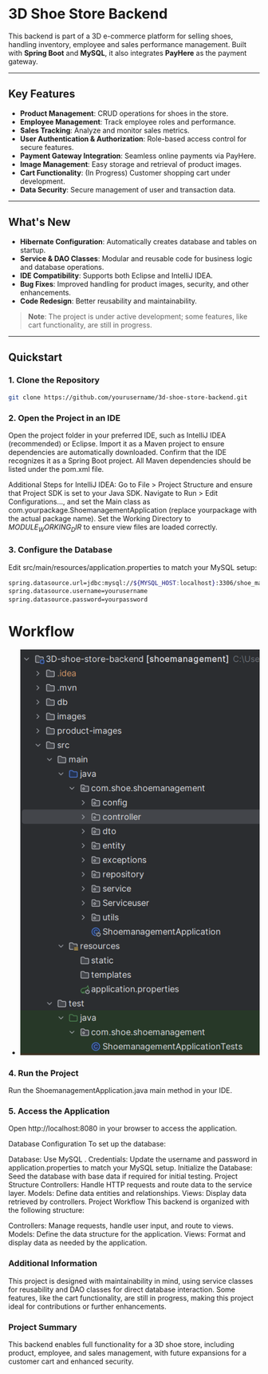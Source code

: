 # 3D Shoe Store Backend

This backend is part of a 3D e-commerce platform for selling shoes, handling inventory, employee and sales performance management. Built with **Spring Boot** and **MySQL**, it also integrates **PayHere** as the payment gateway.

---

## Key Features
- **Product Management**: CRUD operations for shoes in the store.
- **Employee Management**: Track employee roles and performance.
- **Sales Tracking**: Analyze and monitor sales metrics.
- **User Authentication & Authorization**: Role-based access control for secure features.
- **Payment Gateway Integration**: Seamless online payments via PayHere.
- **Image Management**: Easy storage and retrieval of product images.
- **Cart Functionality**: (In Progress) Customer shopping cart under development.
- **Data Security**: Secure management of user and transaction data.

---

## What's New
- **Hibernate Configuration**: Automatically creates database and tables on startup.
- **Service & DAO Classes**: Modular and reusable code for business logic and database operations.
- **IDE Compatibility**: Supports both Eclipse and IntelliJ IDEA.
- **Bug Fixes**: Improved handling for product images, security, and other enhancements.
- **Code Redesign**: Better reusability and maintainability.

> **Note**: The project is under active development; some features, like cart functionality, are still in progress.

---

## Quickstart

### 1. Clone the Repository
   ```bash
   git clone https://github.com/yourusername/3d-shoe-store-backend.git
   ```

### 2. Open the Project in an IDE
Open the project folder in your preferred IDE, such as IntelliJ IDEA (recommended) or Eclipse. Import it as a Maven project to ensure dependencies are automatically downloaded. Confirm that the IDE recognizes it as a Spring Boot project. All Maven dependencies should be listed under the pom.xml file.

Additional Steps for IntelliJ IDEA:
Go to File > Project Structure and ensure that Project SDK is set to your Java SDK.
Navigate to Run > Edit Configurations..., and set the Main class as com.yourpackage.ShoemanagementApplication (replace yourpackage with the actual package name).
Set the Working Directory to $MODULE_WORKING_DIR$ to ensure view files are loaded correctly.

### 3. Configure the Database
Edit src/main/resources/application.properties to match your MySQL setup:

```bash
spring.datasource.url=jdbc:mysql://${MYSQL_HOST:localhost}:3306/shoe_management?createDatabaseIfNotExist=true
spring.datasource.username=yourusername
spring.datasource.password=yourpassword
```

# Workflow
- ![image](workflow.png.png)

### 4. Run the Project
Run the ShoemanagementApplication.java main method in your IDE.

### 5. Access the Application
Open http://localhost:8080 in your browser to access the application.

Database Configuration
To set up the database:

Database: Use MySQL .
Credentials: Update the username and password in application.properties to match your MySQL setup.
Initialize the Database: Seed the database with base data if required for initial testing.
Project Structure
Controllers: Handle HTTP requests and route data to the service layer.
Models: Define data entities and relationships.
Views: Display data retrieved by controllers.
Project Workflow
This backend is organized with the following structure:

Controllers: Manage requests, handle user input, and route to views.
Models: Define the data structure for the application.
Views: Format and display data as needed by the application.

### Additional Information
This project is designed with maintainability in mind, using service classes for reusability and DAO classes for direct database interaction. Some features, like the cart functionality, are still in progress, making this project ideal for contributions or further enhancements.

### Project Summary
This backend enables full functionality for a 3D shoe store, including product, employee, and sales management, with future expansions for a customer cart and enhanced security.

